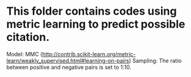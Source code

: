 # This folder contains codes using metric learning to predict possible citation. 

Model: MMC (http://contrib.scikit-learn.org/metric-learn/weakly_supervised.html#learning-on-pairs)
Sampling: The ratio between positive and negative pairs is set to 1:10.
